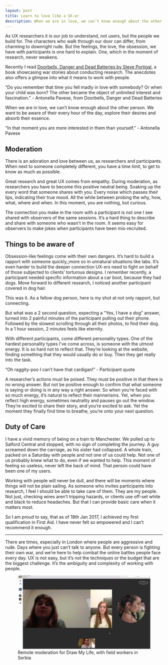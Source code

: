 ```yaml
---
layout: post
title: Learn to love like a UX-er
description: When we are in love, we can’t know enough about the other person. We want to be aware of their every hour of the day, explore their desires and absorb their essence. This is UX research.
---
```


As UX researchers it is our job to understand, not users, but the people we build for. The characters who walk through our door can differ, from charming to downright rude. But the feelings, the love, the obsession, we have with participants is one hard to explain. One, which in the moment of research, never weakens.

Recently I read [Doorbells, Danger and Dead Batteries by Steve Portigal], a book showcasing war stories about conducting research. The anecdotes also offers a glimpse into what it means to work with people.

<span class="sidenote">“Do you remember that time you fell madly in love with somebody? Or when your child was born? The other became the object of unlimited interest and fascination.” - Antonella Pavese, from Doorbells, Danger and Dead Batteries</span>

When we are in love, we can’t know enough about the other person. We want to be aware of their every hour of the day, explore their desires and absorb their essence.

<span class="sidenote">“In that moment you are more interested in them than yourself.” - Antonella Pavese</span>

## Moderation

There is an adoration and love between us, as researchers and participants. When next to someone completely different, you have a time limit, to get to know as much as possible.

Great research and great UX comes from empathy. During moderation, as researchers you have to become this positive neutral being. Soaking up the every word that someone shares with you. Every noise which passes their lips, indicating their true mood. All the while between probing the why, how, what, where and when. In this moment, you are nothing, but curious.

The connection you make in the room with a participant is not one I see shared with observers of the same sessions. It’s a hard thing to describe and share with someone who wasn't in the room. It seems easy for observers to make jokes when participants have been mis-recruited.

## Things to be aware of

Obsession-like feelings come with their own dangers. It’s hard to build a rapport with someone quickly,;more so in unnatural situations like labs. It’s even harder to build the deeper connection UX-ers need to fight on behalf of those subjected to clients’ torturous designs.
I remember recently, a participant needed specific information about a car boot, because they had dogs. Move forward to different research, I noticed another participant covered in dog hair.

This was it. As a fellow dog person, here is my shot at not only rapport, but connecting.

But what was a 2 second question, expecting a “Yes, I have a dog” answer, turned into 2 painful minutes of the participant pulling out their phone.  Followed by the slowest scrolling through all their photos, to find their dog. In a 1 hour session, 2 minutes feels like eternity.

With different participants, come different personality types. One of the hardest personality types I've come across, is someone with the utmost energy. It is so hard not to reflect that. They’re looking at the website, finding something that they would usually do or buy. Then they get really into the task.

<span class="sidenote">“Oh raggity-poo I can’t have that cardigan!” - Participant quote</span>

A researcher’s actions must be poised. They must be positive in that there is no wrong answer. But not be positive enough to confirm that what someone is saying or doing is in any way a right answer. So when you’re faced with so much energy, it’s natural to reflect their mannerisms. Yet, when you reflect high energy, sometimes neutrality and pauses go out the window. They’re excited to share their story, and you’re excited to ask. Yet the moment they finally find time to breathe, you’re onto your next question. 

## Duty of Care

I have a vivid memory of being on a train to Manchester. We pulled up to Salford Central and stopped, with no sign of completing the journey. A guy screamed down the carriage, as his sister had collapsed. A whole train, packed on a Saturday with people and not one of us could help. Not one of us probably knew what to do, even if we wanted to help. This moment of feeling so useless, never left the back of mind. That person could have been one of my users.

Working with people will never be dull, and there will be moments where things will not be plain sailing. As someone who invites participants into research, I feel I should be able to take care of them. They are my people. Not just, checking wires aren’t tripping hazards, or clients use off-set white and black to reduce headaches. But that I can provide basic care when it matters most.

So I am proud to say, that as of 18th Jan 2017, I achieved my first qualification in First Aid. I have never felt so empowered and I can’t recommend it enough.

<hr>

There are times, especially in London where people are aggressive and rude. Days where you just can’t talk to anyone. But every person is fighting their own war, and we’re here to help combat the online battles people face every day. UX is not easy, but it’s not the techniques or the budget that are the biggest challenge. It’s the ambiguity and complexity of working with people. 

<figure class="text-center">
	<img class="responsive-img position central" src="/images/posts/Serbian-Moderation.png" alt="Elizabeth doing remote moderation with 3 users in Serbia, who are field workers in Serbia. This was remote moderation over Skype to get feedback for a project">
	<figcaption>Remote moderation for Draw My Life, with field workers in Serbia</figcaption>
</figure>


[Doorbells, Danger and Dead Batteries by Steve Portigal]:http://rosenfeldmedia.com/books/user-research-war-stories/

